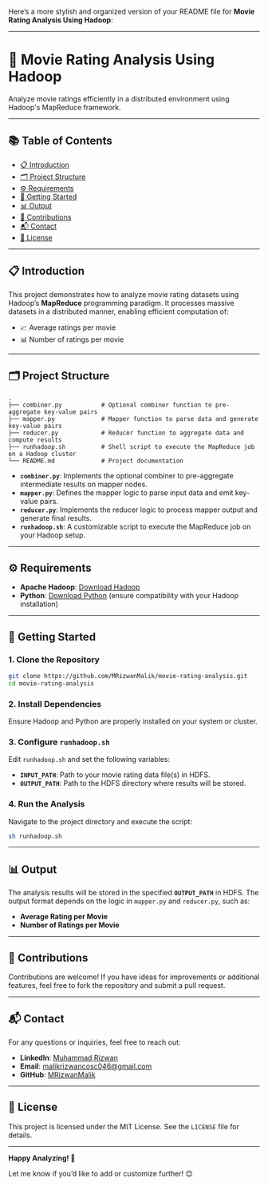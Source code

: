 Here’s a more stylish and organized version of your README file for **Movie Rating Analysis Using Hadoop**:

---

# 🎥 Movie Rating Analysis Using Hadoop  

Analyze movie ratings efficiently in a distributed environment using Hadoop's MapReduce framework.  

---

## 📚 Table of Contents  

- [📋 Introduction](#📋-introduction)  
- [🗂️ Project Structure](#🗂️-project-structure)  
- [⚙️ Requirements](#⚙️-requirements)  
- [🚀 Getting Started](#🚀-getting-started)  
- [📊 Output](#📊-output)  
- [🤝 Contributions](#🤝-contributions)  
- [📬 Contact](#📬-contact)  
- [📜 License](#📜-license)  

---

## 📋 Introduction  

This project demonstrates how to analyze movie rating datasets using Hadoop’s **MapReduce** programming paradigm. It processes massive datasets in a distributed manner, enabling efficient computation of:  
- 📈 Average ratings per movie  
- 📊 Number of ratings per movie  

---

## 🗂️ Project Structure  

```plaintext
.
├── combiner.py           # Optional combiner function to pre-aggregate key-value pairs
├── mapper.py             # Mapper function to parse data and generate key-value pairs
├── reducer.py            # Reducer function to aggregate data and compute results
├── runhadoop.sh          # Shell script to execute the MapReduce job on a Hadoop cluster
└── README.md             # Project documentation
```  

- **`combiner.py`**: Implements the optional combiner to pre-aggregate intermediate results on mapper nodes.  
- **`mapper.py`**: Defines the mapper logic to parse input data and emit key-value pairs.  
- **`reducer.py`**: Implements the reducer logic to process mapper output and generate final results.  
- **`runhadoop.sh`**: A customizable script to execute the MapReduce job on your Hadoop setup.  

---

## ⚙️ Requirements  

- **Apache Hadoop**: [Download Hadoop](https://hadoop.apache.org/releases.html)  
- **Python**: [Download Python](https://www.python.org/downloads/) (ensure compatibility with your Hadoop installation)  

---

## 🚀 Getting Started  

### 1. Clone the Repository  

```bash
git clone https://github.com/MRizwanMalik/movie-rating-analysis.git
cd movie-rating-analysis
```  

### 2. Install Dependencies  

Ensure Hadoop and Python are properly installed on your system or cluster.  

### 3. Configure `runhadoop.sh`  

Edit `runhadoop.sh` and set the following variables:  

- **`INPUT_PATH`**: Path to your movie rating data file(s) in HDFS.  
- **`OUTPUT_PATH`**: Path to the HDFS directory where results will be stored.  

### 4. Run the Analysis  

Navigate to the project directory and execute the script:  

```bash
sh runhadoop.sh
```  

---

## 📊 Output  

The analysis results will be stored in the specified **`OUTPUT_PATH`** in HDFS. The output format depends on the logic in `mapper.py` and `reducer.py`, such as:  

- **Average Rating per Movie**  
- **Number of Ratings per Movie**  

---

## 🤝 Contributions  

Contributions are welcome! If you have ideas for improvements or additional features, feel free to fork the repository and submit a pull request.  

---

## 📬 Contact  

For any questions or inquiries, feel free to reach out:  

- **LinkedIn**: [Muhammad Rizwan](https://www.linkedin.com/in/muhammad-rizwan-699298232/)  
- **Email**: malikrizwancosc046@gmail.com  
- **GitHub**: [MRizwanMalik](https://github.com/MRizwanMalik/)  

---

## 📜 License  

This project is licensed under the MIT License. See the `LICENSE` file for details.  

---

**Happy Analyzing! 🚀**  

Let me know if you’d like to add or customize further! 😊
